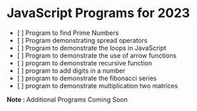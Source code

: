 # JavaScript Programs for 2023



<ul>
<li>[ ] Program to find Prime Numbers  </li>
<li>[ ] Program demonstrating spread operators  </li>
<li>[ ] Program to demonstrate the loops in JavaScript  </li>
<li>[ ] Program to demonstrate the use of arrow functions  </li>
<li>[ ] program to demonstrate recursive function </li> 
<li>[ ] program to add digits in a number</li>
<li>[ ] program to demonstrate the fibonacci series </li> 
<li>[ ] program to demonstrate multiplication two matrices </li>
</ul>

<b> Note : </b> Additional Programs Coming Soon
